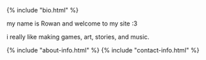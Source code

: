 <div>
    {% include "bio.html" %}
    <div class="has-quarter-padding">
        <p>my name is Rowan and welcome to my site :3</p>
        <p>i really like making games, art, stories, and music.</p>
    </div>
    <div>
        {% include "about-info.html" %}
        {% include "contact-info.html" %}
    </div>
</div>

